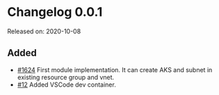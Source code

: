 # Changelog 0.0.1

Released on: 2020-10-08

## Added
* [#1624](https://github.com/epiphany-platform/epiphany/issues/1624) First module implementation. It can create AKS and subnet in existing resource group and vnet.
* [#12](https://github.com/epiphany-platform/m-azure-kubernetes-service/pull/12) Added VSCode dev container.

